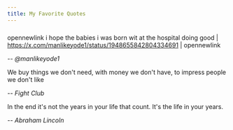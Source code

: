 ```yaml
---
title: My Favorite Quotes
---
```


###

opennewlink i hope the babies i was born wit at the hospital doing good | https://x.com/manlikeyode1/status/1948655842804334691 | opennewlink


-- *@manlikeyode1*

We buy things we don't need, with money we don't have, to impress people we don't like

-- *Fight Club*

In the end it's not the years in your life that count. It's the life in your years.

-- *Abraham Lincoln*